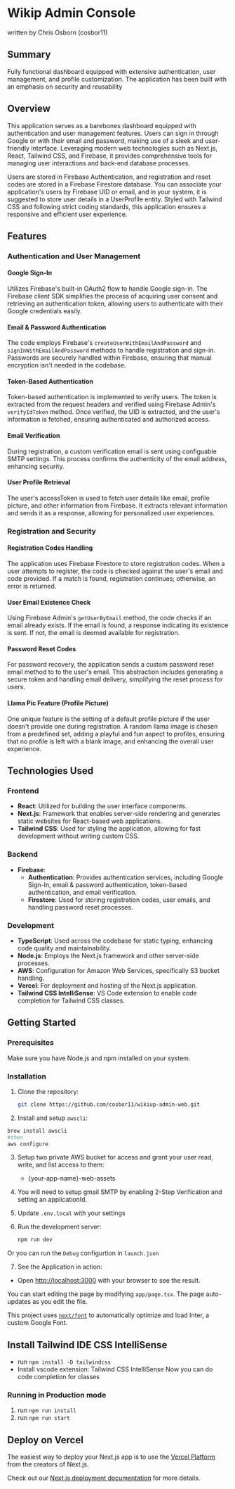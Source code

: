 # Wikip Admin Console

written by Chris Osborn (cosbor11)

## Summary

Fully functional dashboard equipped with extensive authentication, user management, and profile customization. The application has been built with an emphasis on security and reusability

## Overview

This application serves as a barebones dashboard equipped with authentication and user management features. Users can sign in through Google or with their email and password, making use of a sleek and user-friendly interface. Leveraging modern web technologies such as Next.js, React, Tailwind CSS, and Firebase, it provides comprehensive tools for managing user interactions and back-end database processes.

Users are stored in Firebase Authentication, and registration and reset codes are stored in a Firebase Firestore database. You can associate your application's users by Firebase UID or email, and in your system, it is suggested to store user details in a UserProfile entity. Styled with Tailwind CSS and following strict coding standards, this application ensures a responsive and efficient user experience.

## Features

### Authentication and User Management

#### Google Sign-In

Utilizes Firebase's built-in OAuth2 flow to handle Google sign-in. The Firebase client SDK simplifies the process of acquiring user consent and retrieving an authentication token, allowing users to authenticate with their Google credentials easily.

#### Email & Password Authentication

The code employs Firebase's `createUserWithEmailAndPassword` and `signInWithEmailAndPassword` methods to handle registration and sign-in. Passwords are securely handled within Firebase, ensuring that manual encryption isn't needed in the codebase.

#### Token-Based Authentication

Token-based authentication is implemented to verify users. The token is extracted from the request headers and verified using Firebase Admin's `verifyIdToken` method. Once verified, the UID is extracted, and the user's information is fetched, ensuring authenticated and authorized access.

#### Email Verification

During registration, a custom verification email is sent using configuable SMTP settings. This process confirms the authenticity of the email address, enhancing security.

#### User Profile Retrieval

The user's accessToken is used to fetch user details like email, profile picture, and other information from Firebase. It extracts relevant information and sends it as a response, allowing for personalized user experiences.

### Registration and Security

#### Registration Codes Handling

The application uses Firebase Firestore to store registration codes. When a user attempts to register, the code is checked against the user's email and code provided. If a match is found, registration continues; otherwise, an error is returned.

#### User Email Existence Check

Using Firebase Admin's `getUserByEmail` method, the code checks if an email already exists. If the email is found, a response indicating its existence is sent. If not, the email is deemed available for registration.

#### Password Reset Codes

For password recovery, the application sends a custom password reset email method to to the user's email. This abstraction includes generating a secure token and handling email delivery, simplifying the reset process for users.

#### Llama Pic Feature (Profile Picture)

One unique feature is the setting of a default profile picture if the user doesn't provide one during registration. A random llama image is chosen from a predefined set, adding a playful and fun aspect to profiles, ensuring that no profile is left with a blank image, and enhancing the overall user experience.

## Technologies Used

### Frontend
- **React**: Utilized for building the user interface components.
- **Next.js**: Framework that enables server-side rendering and generates static websites for React-based web applications.
- **Tailwind CSS**: Used for styling the application, allowing for fast development without writing custom CSS.

### Backend
- **Firebase**: 
  - **Authentication**: Provides authentication services, including Google Sign-In, email & password authentication, token-based authentication, and email verification.
  - **Firestore**: Used for storing registration codes, user emails, and handling password reset processes.

### Development
- **TypeScript**: Used across the codebase for static typing, enhancing code quality and maintainability.
- **Node.js**: Employs the Next.js framework and other server-side processes.
- **AWS**: Configuration for Amazon Web Services, specifically S3 bucket handling.
- **Vercel**: For deployment and hosting of the Next.js application.
- **Tailwind CSS IntelliSense**: VS Code extension to enable code completion for Tailwind CSS classes.

## Getting Started

### Prerequisites

Make sure you have Node.js and npm installed on your system.

### Installation

1. Clone the repository:

   ```bash
   git clone https://github.com/cosbor11/wikiup-admin-web.git
   ```

2. Install and setup `awscli`: 

```bash
brew install awscli
#then
aws configure
```
3. Setup two private AWS bucket for access and grant your user read, write, and list access to them: 
     - {your-app-name}-web-assets

4. You will need to setup gmail SMTP by enabling 2-Step Verification and setting an applicationId.
5. Update `.env.local` with your settings
6. Run the development server:
    ```bash
    npm run dev
    ```
Or you can run the `Debug` configurtion in `launch.json`

7. See the Application in action:
 - Open [http://localhost:3000](http://localhost:3000) with your browser to see the result.

You can start editing the page by modifying `app/page.tsx`. The page auto-updates as you edit the file.

This project uses [`next/font`](https://nextjs.org/docs/basic-features/font-optimization) to automatically optimize and load Inter, a custom Google Font.

## Install Tailwind IDE CSS IntelliSense
 - run `npm install -D tailwindcss`
 - Install vscode extension: Tailwind CSS IntelliSense
Now you can do code completion for classes

### Running in Production mode
1. run `npm run install`
2. run `npm run start`

## Deploy on Vercel
The easiest way to deploy your Next.js app is to use the [Vercel Platform](https://vercel.com/new?utm_medium=default-template&filter=next.js&utm_source=create-next-app&utm_campaign=create-next-app-readme) from the creators of Next.js.

Check out our [Next.js deployment documentation](https://nextjs.org/docs/deployment) for more details.
